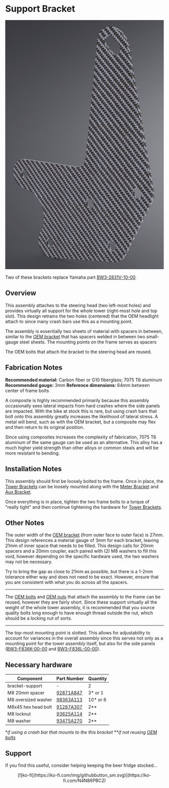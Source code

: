 # Support Bracket

![Support Bracket](images/v07/bracket-support.jpg)

Two of these brackets replace Yamaha part [BW3-2831V-10-00](https://yamaha-motor.com/parts/diagram/10635215/242410301?partNumber=BW32831V1000).

## Overview

This assembly attaches to the steering head (two left-most holes) and provides virtually all support for the whole tower (right-most hole and top slot). This design retrains the two holes (centered) that the OEM headlight attach to since many crash bars use this as a mounting point.

The assembly is essentially two sheets of material with spacers in between, similar to the [OEM bracket](https://yamaha-motor.com/parts/diagram/10635215/242410301?partNumber=BW32831V1000) that has spacers welded in between two small-gauge steel sheets. The mounting points on the frame serves as spacers 

The OEM bolts that attach the bracket to the steering head are reused.

## Fabrication Notes

**Recommended material:** Carbon fiber or G10 fiberglass; 7075 T6 aluminum 
**Recommended gauge:** 3mm
**Reference dimensions:** 64mm between center of frame bolts

A composite is highly recommended primarily because this assembly occasionally sees lateral impacts from hard crashes where the side panels are impacted. With the bike at stock this is rare, but using crash bars that bolt onto this assembly greatly increases the likelihood of lateral stress. A metal will bend, such as with the OEM bracket, but a composite may flex and then return to its original position.

Since using composites increases the complexity of fabrication, 7075 T6 aluminum of the same gauge can be used as an alternative. This alloy has a much higher yield strength than other alloys or common steals and will be more resistant to bending.

## Installation Notes

This assembly should first be loosely bolted to the frame. Once in place, the [Tower Brackets](https://github.com/random1781/Tenere700/tree/main/tower/bracket-tower) can be loosely mounted along with the [Meter Bracket](https://github.com/random1781/Tenere700/tree/main/tower/bracket-meter) and [Aux Bracket](https://github.com/random1781/Tenere700/tree/main/tower/bracket-aux).

Once everything is in place, tighten the two frame bolts to a torque of "really tight" and then continue tightening the hardware for [Tower Brackets](https://github.com/random1781/Tenere700/tree/main/tower/bracket-tower).

## Other Notes

The outer width of the [OEM bracket](https://yamaha-motor.com/parts/diagram/10635215/242410301?partNumber=BW32831V1000) (from outer face to outer face) is 27mm. This design references a material gauge of 3mm for each bracket, leaving 21mm of inner space that needs to be filled. This design calls for 20mm spacers and a 20mm coupler, each paired with (2) M8 washers to fill this void, however depending on the specific hardware used, the two washers may not be necessary.

Try to bring the gap as close to 21mm as possible, but there is a 1-2mm tolerance either way and does not need to be exact. However, ensure that you are consistent with what you do across all the spacers.

---

The [OEM bolts](https://yamaha-motor.com/parts/diagram/10635215/242410301?partNumber=BW3283360000) and [OEM nuts](https://yamaha-motor.com/parts/diagram/10635215/242410301?partNumber=901760800900) that attach the assembly to the frame can be reused, however they are fairly short. Since these support virtually all the weight of the whole tower assembly, it is recommended that you source quality bolts long enough to have enough thread outside the nut, which should be a locking nut of sorts.

---

The top-most mounting point is slotted. This allows for adjustability to account for variances in the overall assembly since this serves not only as a mounting point for the tower assembly itself, but also for the side panels ([BW3-F836K-00-00](https://yamaha-motor.com/parts/diagram/10635215/242410301?partNumber=BW3F836K0000) and [BW3-F836L-00-00](https://yamaha-motor.com/parts/diagram/10635215/242410301?partNumber=BW3F836L0000)).

## Necessary hardware

|Component|Part Number|Quantity|
|--|--|--|
|bracket-support|-|2|
|M8 20mm spacer|[92871A847](https://www.mcmaster.com/catalog/129/3668/92871A847)|3\* or 1|
|M8 oversized washer|[98363A113](https://www.mcmaster.com/98363A113/)|10\* or 6|
|M8x45 hex head bolt|[91287A307](https://www.mcmaster.com/91287A307/)|2\*\*|
|M8 locknut|[93625A114](https://www.mcmaster.com/93625A114)|2\*\*|
|M8 washer|[93475A270](https://www.mcmaster.com/93475A270/)|2\*\*|

\**if using a crash bar that mounts to the this bracket*
\*\**if not reusing [OEM bolts](https://yamaha-motor.com/parts/diagram/10635215/242410301?partNumber=BW3283360000)*

## Support

If you find this useful, consider helping keeping the beer fridge stocked...

<p align="center">[![ko-fi](https://ko-fi.com/img/githubbutton_sm.svg)](https://ko-fi.com/N4N86PBC2)</p>